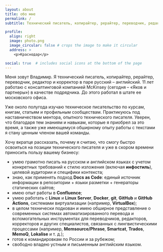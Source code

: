 ```yaml
---
layout: about
title: обо мне
permalink: /
subtitle: Технический писатель, копирайтер, рерайтер, переводчик, редактор и корректор в паре русский – английский

profile:
  align: right
  image: photo.png
  image_circular: false # crops the image to make it circular
  address: >
    <p>Краснодар</p>

social: true  # includes social icons at the bottom of the page
---
```


Меня зовут Владимир. Я технический писатель, копирайтер, рерайтер, переводчик, редактор и корректор в паре русский – английский. 11 лет работаю с консалтинговой компанией McKinsey (сегодня – «Яков и партнеры») в качестве подрядчика. До этого работал в штате ее московского офиса.

Уже около полугода изучаю техническое писательство по курсам, книгам, статьям и профильным сообществам. Практикуюсь под наставничеством ментора, опытного технического писателя. Уверен, что благодаря тем знаниям и навыкам, которые я приобрел за это время, а также уже имеющемуся обширному опыту работы с текстами я стану ценным членом вашей команды.

Хочу вкратце рассказать, почему я считаю, что смогу быстро освоиться на позиции технического писателя и уже в скором времени приносить пользу вашему бизнесу:

* умею грамотно писать на русском и английском языках с учетом конкретных требований к стилю изложения (включая **инфостиль**), целевой аудитории и специфики контекста;
* знаю, как применять подход **Docs as Code**: единый источник информации в репозитории + языки разметки + генераторы статических сайтов;
* имею опыт работы в **Confluence**;
* умею работать с **Linux** и **Linux Server**, **Docker**, **git**, **GitHub** и **GitHub Actions**, системами виртуализации (например, **VirtualBox**);
* в целом технически подкован и имею обширное представление о современных системах автоматизированного перевода и вспомогательных инструментах для переводчиков, редакторов, корректоров и других специалистов, связанных с лингвистическими процессами (например, **Memsource/Phrase**, **Smartcat**, **Trados**, **MemoQ**, **Lokalise** и т. д.);
* готов к командировкам по России и за рубежом;
* свободно владею устным и письменным английским языком.